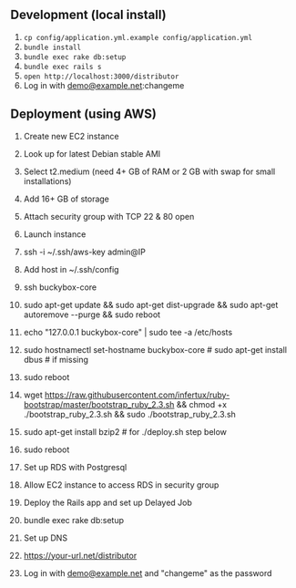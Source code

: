 ## Development (local install)

1. `cp config/application.yml.example config/application.yml`
1. `bundle install`
1. `bundle exec rake db:setup`
1. `bundle exec rails s`
1. `open http://localhost:3000/distributor`
1. Log in with demo@example.net:changeme

## Deployment (using AWS)

1. Create new EC2 instance
1. Look up for latest Debian stable AMI
1. Select t2.medium (need 4+ GB of RAM or 2 GB with swap for small installations)
1. Add 16+ GB of storage
1. Attach security group with TCP 22 & 80 open
1. Launch instance

1. ssh -i ~/.ssh/aws-key admin@IP
1. Add host in ~/.ssh/config
1. ssh buckybox-core
1. sudo apt-get update && sudo apt-get dist-upgrade && sudo apt-get autoremove --purge && sudo reboot
1. echo "127.0.0.1      buckybox-core" | sudo tee -a /etc/hosts
1. sudo hostnamectl set-hostname buckybox-core # sudo apt-get install dbus # if missing
1. sudo reboot
1. wget https://raw.githubusercontent.com/infertux/ruby-bootstrap/master/bootstrap_ruby_2.3.sh && chmod +x ./bootstrap_ruby_2.3.sh && sudo ./bootstrap_ruby_2.3.sh
1. sudo apt-get install bzip2 # for ./deploy.sh step below
1. sudo reboot

1. Set up RDS with Postgresql
1. Allow EC2 instance to access RDS in security group
1. Deploy the Rails app and set up Delayed Job
1. bundle exec rake db:setup

1. Set up DNS
1. https://your-url.net/distributor
1. Log in with demo@example.net and "changeme" as the password
